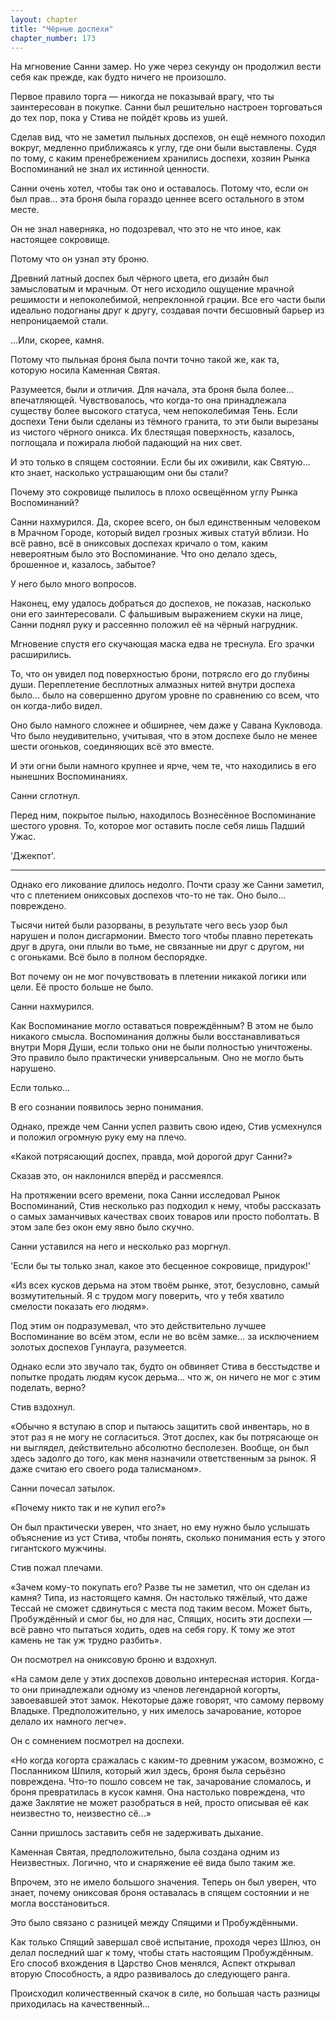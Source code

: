 ```yaml
---
layout: chapter
title: "Чёрные доспехи"
chapter_number: 173
---
```


На мгновение Санни замер. Но уже через секунду он продолжил вести себя как прежде, как будто ничего не произошло.

Первое правило торга — никогда не показывай врагу, что ты заинтересован в покупке. Санни был решительно настроен торговаться до тех пор, пока у Стива не пойдёт кровь из ушей.

Сделав вид, что не заметил пыльных доспехов, он ещё немного походил вокруг, медленно приближаясь к углу, где они были выставлены. Судя по тому, с каким пренебрежением хранились доспехи, хозяин Рынка Воспоминаний не знал их истинной ценности.

Санни очень хотел, чтобы так оно и оставалось. Потому что, если он был прав... эта броня была гораздо ценнее всего остального в этом месте.

Он не знал наверняка, но подозревал, что это не что иное, как настоящее сокровище.

Потому что он узнал эту броню.

Древний латный доспех был чёрного цвета, его дизайн был замысловатым и мрачным. От него исходило ощущение мрачной решимости и непоколебимой, непреклонной грации. Все его части были идеально подогнаны друг к другу, создавая почти бесшовный барьер из непроницаемой стали.

...Или, скорее, камня.

Потому что пыльная броня была почти точно такой же, как та, которую носила Каменная Святая.

Разумеется, были и отличия. Для начала, эта броня была более... впечатляющей. Чувствовалось, что когда-то она принадлежала существу более высокого статуса, чем непоколебимая Тень. Если доспехи Тени были сделаны из тёмного гранита, то эти были вырезаны из чистого чёрного оникса. Их блестящая поверхность, казалось, поглощала и пожирала любой падающий на них свет.

И это только в спящем состоянии. Если бы их оживили, как Святую... кто знает, насколько устрашающим они бы стали?

Почему это сокровище пылилось в плохо освещённом углу Рынка Воспоминаний?

Санни нахмурился. Да, скорее всего, он был единственным человеком в Мрачном Городе, который видел грозных живых статуй вблизи. Но всё равно, всё в ониксовых доспехах кричало о том, каким невероятным было это Воспоминание. Что оно делало здесь, брошенное и, казалось, забытое?

У него было много вопросов.

Наконец, ему удалось добраться до доспехов, не показав, насколько они его заинтересовали. С фальшивым выражением скуки на лице, Санни поднял руку и рассеянно положил её на чёрный нагрудник.

Мгновение спустя его скучающая маска едва не треснула. Его зрачки расширились.

То, что он увидел под поверхностью брони, потрясло его до глубины души. Переплетение бесплотных алмазных нитей внутри доспеха было... было на совершенно другом уровне по сравнению со всем, что он когда-либо видел.

Оно было намного сложнее и обширнее, чем даже у Савана Кукловода. Что было неудивительно, учитывая, что в этом доспехе было не менее шести огоньков, соединяющих всё это вместе.

И эти огни были намного крупнее и ярче, чем те, что находились в его нынешних Воспоминаниях.

Санни сглотнул.

Перед ним, покрытое пылью, находилось Вознесённое Воспоминание шестого уровня. То, которое мог оставить после себя лишь Падший Ужас.

'Джекпот'.

***

Однако его ликование длилось недолго. Почти сразу же Санни заметил, что с плетением ониксовых доспехов что-то не так. Оно было... повреждено.

Тысячи нитей были разорваны, в результате чего весь узор был нарушен и полон дисгармонии. Вместо того чтобы плавно перетекать друг в друга, они плыли во тьме, не связанные ни друг с другом, ни с огоньками. Всё было в полном беспорядке.

Вот почему он не мог почувствовать в плетении никакой логики или цели. Её просто больше не было.

Санни нахмурился.

Как Воспоминание могло оставаться повреждённым? В этом не было никакого смысла. Воспоминания должны были восстанавливаться внутри Моря Души, если только они не были полностью уничтожены. Это правило было практически универсальным. Оно не могло быть нарушено.

Если только...

В его сознании появилось зерно понимания.

Однако, прежде чем Санни успел развить свою идею, Стив усмехнулся и положил огромную руку ему на плечо.

«Какой потрясающий доспех, правда, мой дорогой друг Санни?»

Сказав это, он наклонился вперёд и рассмеялся.

На протяжении всего времени, пока Санни исследовал Рынок Воспоминаний, Стив несколько раз подходил к нему, чтобы рассказать о самых заманчивых качествах своих товаров или просто поболтать. В этом зале без окон ему явно было скучно.

Санни уставился на него и несколько раз моргнул.

'Если бы ты только знал, какое это бесценное сокровище, придурок!'

«Из всех кусков дерьма на этом твоём рынке, этот, безусловно, самый возмутительный. Я с трудом могу поверить, что у тебя хватило смелости показать его людям».

Под этим он подразумевал, что это действительно лучшее Воспоминание во всём этом, если не во всём замке… за исключением золотых доспехов Гунлауга, разумеется.

Однако если это звучало так, будто он обвиняет Стива в бесстыдстве и попытке продать людям кусок дерьма... что ж, он ничего не мог с этим поделать, верно?

Стив вздохнул.

«Обычно я вступаю в спор и пытаюсь защитить свой инвентарь, но в этот раз я не могу не согласиться. Этот доспех, как бы потрясающе он ни выглядел, действительно абсолютно бесполезен. Вообще, он был здесь задолго до того, как меня назначили ответственным за рынок. Я даже считаю его своего рода талисманом».

Санни почесал затылок.

«Почему никто так и не купил его?»

Он был практически уверен, что знает, но ему нужно было услышать объяснение из уст Стива, чтобы понять, сколько понимания есть у этого гигантского мужчины.

Стив пожал плечами.

«Зачем кому-то покупать его? Разве ты не заметил, что он сделан из камня? Типа, из настоящего камня. Он настолько тяжёлый, что даже Тессай не сможет сдвинуться с места под таким весом. Может быть, Пробуждённый и смог бы, но для нас, Спящих, носить эти доспехи — всё равно что пытаться ходить, одев на себя гору. К тому же этот камень не так уж трудно разбить».

Он посмотрел на ониксовую броню и вздохнул.

«На самом деле у этих доспехов довольно интересная история. Когда-то они принадлежали одному из членов легендарной когорты, завоевавшей этот замок. Некоторые даже говорят, что самому первому Владыке. Предположительно, у них имелось зачарование, которое делало их намного легче».

Он с сомнением посмотрел на доспехи.

«Но когда когорта сражалась с каким-то древним ужасом, возможно, с Посланником Шпиля, который жил здесь, броня была серьёзно повреждена. Что-то пошло совсем не так, зачарование сломалось, и броня превратилась в кусок камня. Она настолько повреждена, что даже Заклятие не может разобраться в ней, просто описывая её как неизвестно то, неизвестно сё...»

Санни пришлось заставить себя не задерживать дыхание.

Каменная Святая, предположительно, была создана одним из Неизвестных. Логично, что и снаряжение её вида было таким же.

Впрочем, это не имело большого значения. Теперь он был уверен, что знает, почему ониксовая броня оставалась в спящем состоянии и не могла восстановиться.

Это было связано с разницей между Спящими и Пробуждёнными.

Как только Спящий завершал своё испытание, проходя через Шлюз, он делал последний шаг к тому, чтобы стать настоящим Пробуждённым. Его способ вхождения в Царство Снов менялся, Аспект открывал вторую Способность, а ядро развивалось до следующего ранга.

Происходил количественный скачок в силе, но большая часть разницы приходилась на качественный...